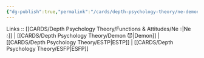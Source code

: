 ```yaml
---
{"dg-publish":true,"permalink":"/cards/depth-psychology-theory/ne-demon/","created":"2023-01-05T12:08:13.764+01:00","updated":"2023-04-06T19:47:54.713+02:00"}
---
```


Links :: [[CARDS/Depth Psychology Theory/Functions & Attitudes/Ne 💧\|Ne 💧]] | [[CARDS/Depth Psychology Theory/Demon 😈\|Demon]] | [[CARDS/Depth Psychology Theory/ESTP\|ESTP]] | [[CARDS/Depth Psychology Theory/ESFP\|ESFP]]
